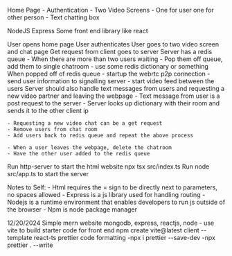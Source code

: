 Home Page
    - Authentication
    - Two Video Screens
        - One for user one for other person
        - Text chatting box

NodeJS
Express
Some front end library like react

User opens home page
User authenticates
User goes to two video screen and chat page
Get request from client goes to server
Server has a redis queue
    - When there are more than two users waiting
    - Pop them off queue, add them to single chatroom
    - use some redis dictionary or something
When popped off of redis queue
    - startup the webrtc p2p connection
    - send user information to signalling server
    - start video feed between the users
Server should also handle text messages from users and requesting a new video partner and leaving the webpage
    - Text message from user is a post request to the server
    - Server looks up dictionary with their room and sends it to the other client ip

    - Requesting a new video chat can be a get request
    - Remove users from chat room
    - Add users back to redis queue and repeat the above process

    - When a user leaves the webpage, delete the chatroom
    - Have the other user added to the redis queue


Run http-server to start the html website
    npx tsx src/index.ts
Run node src/app.ts to start the server

Notes to Self:
    - Html requires the = sign to be directly next to parameters, no spaces allowed
    - Express is a js library used for handling routing
    - Nodejs is a runtime environment that enables developers to run js outside of the browser
    - Npm is node package manager
    

12/20/2024
Simple mern website
mongodb, express, reactjs, node
    - use vite to build starter code for front end
        npm create vite@latest client --template react-ts
prettier code formatting
    -npx i prettier --save-dev
    -npx prettier . --write
    